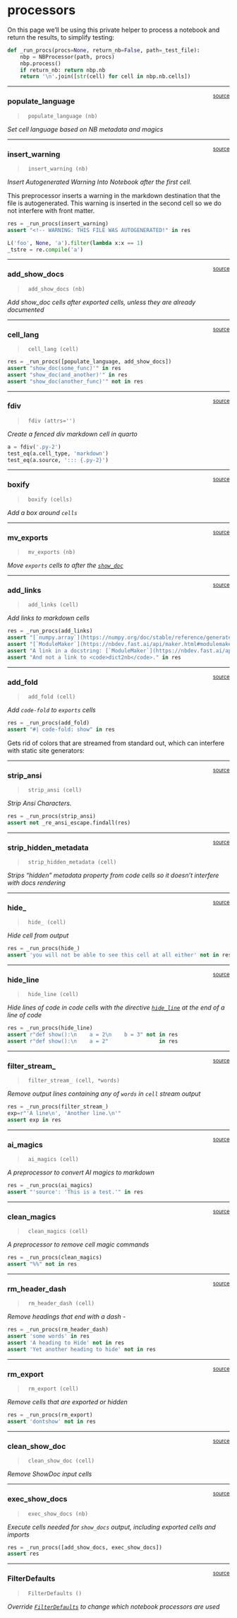 # processors


<!-- WARNING: THIS FILE WAS AUTOGENERATED! DO NOT EDIT! -->

On this page we’ll be using this private helper to process a notebook
and return the results, to simplify testing:

``` python
def _run_procs(procs=None, return_nb=False, path=_test_file):
    nbp = NBProcessor(path, procs)
    nbp.process()
    if return_nb: return nbp.nb
    return '\n'.join([str(cell) for cell in nbp.nb.cells])
```

------------------------------------------------------------------------

<a
href="https://github.com/fastai/nbdev/blob/master/nbdev/processors.py#L32"
target="_blank" style="float:right; font-size:smaller">source</a>

### populate_language

>      populate_language (nb)

*Set cell language based on NB metadata and magics*

------------------------------------------------------------------------

<a
href="https://github.com/fastai/nbdev/blob/master/nbdev/processors.py#L42"
target="_blank" style="float:right; font-size:smaller">source</a>

### insert_warning

>      insert_warning (nb)

*Insert Autogenerated Warning Into Notebook after the first cell.*

This preprocessor inserts a warning in the markdown destination that the
file is autogenerated. This warning is inserted in the second cell so we
do not interfere with front matter.

``` python
res = _run_procs(insert_warning)
assert "<!-- WARNING: THIS FILE WAS AUTOGENERATED!" in res
```

``` python
L('foo', None, 'a').filter(lambda x:x == 1)
_tstre = re.compile('a')
```

------------------------------------------------------------------------

<a
href="https://github.com/fastai/nbdev/blob/master/nbdev/processors.py#L71"
target="_blank" style="float:right; font-size:smaller">source</a>

### add_show_docs

>      add_show_docs (nb)

*Add show_doc cells after exported cells, unless they are already
documented*

------------------------------------------------------------------------

<a
href="https://github.com/fastai/nbdev/blob/master/nbdev/processors.py#L64"
target="_blank" style="float:right; font-size:smaller">source</a>

### cell_lang

>      cell_lang (cell)

``` python
res = _run_procs([populate_language, add_show_docs])
assert "show_doc(some_func)'" in res
assert "show_doc(and_another)'" in res
assert "show_doc(another_func)'" not in res
```

------------------------------------------------------------------------

<a
href="https://github.com/fastai/nbdev/blob/master/nbdev/processors.py#L88"
target="_blank" style="float:right; font-size:smaller">source</a>

### fdiv

>      fdiv (attrs='')

*Create a fenced div markdown cell in quarto*

``` python
a = fdiv('.py-2')
test_eq(a.cell_type, 'markdown')
test_eq(a.source, '::: {.py-2}')
```

------------------------------------------------------------------------

<a
href="https://github.com/fastai/nbdev/blob/master/nbdev/processors.py#L94"
target="_blank" style="float:right; font-size:smaller">source</a>

### boxify

>      boxify (cells)

*Add a box around `cells`*

------------------------------------------------------------------------

<a
href="https://github.com/fastai/nbdev/blob/master/nbdev/processors.py#L101"
target="_blank" style="float:right; font-size:smaller">source</a>

### mv_exports

>      mv_exports (nb)

*Move `exports` cells to after the
[`show_doc`](https://nbdev.fast.ai/api/showdoc.html#show_doc)*

------------------------------------------------------------------------

<a
href="https://github.com/fastai/nbdev/blob/master/nbdev/processors.py#L123"
target="_blank" style="float:right; font-size:smaller">source</a>

### add_links

>      add_links (cell)

*Add links to markdown cells*

``` python
res = _run_procs(add_links)
assert "[`numpy.array`](https://numpy.org/doc/stable/reference/generated/numpy.array.html#numpy.array)" in res
assert "[`ModuleMaker`](https://nbdev.fast.ai/api/maker.html#modulemaker) but not a link to `foobar`." in res
assert "A link in a docstring: [`ModuleMaker`](https://nbdev.fast.ai/api/maker.html#modulemaker)." in res
assert "And not a link to <code>dict2nb</code>." in res
```

------------------------------------------------------------------------

<a
href="https://github.com/fastai/nbdev/blob/master/nbdev/processors.py#L132"
target="_blank" style="float:right; font-size:smaller">source</a>

### add_fold

>      add_fold (cell)

*Add `code-fold` to `exports` cells*

``` python
res = _run_procs(add_fold)
assert "#| code-fold: show" in res
```

Gets rid of colors that are streamed from standard out, which can
interfere with static site generators:

------------------------------------------------------------------------

<a
href="https://github.com/fastai/nbdev/blob/master/nbdev/processors.py#L140"
target="_blank" style="float:right; font-size:smaller">source</a>

### strip_ansi

>      strip_ansi (cell)

*Strip Ansi Characters.*

``` python
res = _run_procs(strip_ansi)
assert not _re_ansi_escape.findall(res)
```

------------------------------------------------------------------------

<a
href="https://github.com/fastai/nbdev/blob/master/nbdev/processors.py#L146"
target="_blank" style="float:right; font-size:smaller">source</a>

### strip_hidden_metadata

>      strip_hidden_metadata (cell)

*Strips “hidden” metadata property from code cells so it doesn’t
interfere with docs rendering*

------------------------------------------------------------------------

<a
href="https://github.com/fastai/nbdev/blob/master/nbdev/processors.py#L151"
target="_blank" style="float:right; font-size:smaller">source</a>

### hide\_

>      hide_ (cell)

*Hide cell from output*

``` python
res = _run_procs(hide_)
assert 'you will not be able to see this cell at all either' not in res
```

------------------------------------------------------------------------

<a
href="https://github.com/fastai/nbdev/blob/master/nbdev/processors.py#L158"
target="_blank" style="float:right; font-size:smaller">source</a>

### hide_line

>      hide_line (cell)

*Hide lines of code in code cells with the directive
[`hide_line`](https://nbdev.fast.ai/api/processors.html#hide_line) at
the end of a line of code*

``` python
res = _run_procs(hide_line)
assert r"def show():\n    a = 2\n    b = 3" not in res
assert r"def show():\n    a = 2"                in res
```

------------------------------------------------------------------------

<a
href="https://github.com/fastai/nbdev/blob/master/nbdev/processors.py#L165"
target="_blank" style="float:right; font-size:smaller">source</a>

### filter_stream\_

>      filter_stream_ (cell, *words)

*Remove output lines containing any of `words` in `cell` stream output*

``` python
res = _run_procs(filter_stream_)
exp=r"'A line\n', 'Another line.\n'"
assert exp in res
```

------------------------------------------------------------------------

<a
href="https://github.com/fastai/nbdev/blob/master/nbdev/processors.py#L175"
target="_blank" style="float:right; font-size:smaller">source</a>

### ai_magics

>      ai_magics (cell)

*A preprocessor to convert AI magics to markdown*

``` python
res = _run_procs(ai_magics)
assert "'source': 'This is a test.'" in res
```

------------------------------------------------------------------------

<a
href="https://github.com/fastai/nbdev/blob/master/nbdev/processors.py#L184"
target="_blank" style="float:right; font-size:smaller">source</a>

### clean_magics

>      clean_magics (cell)

*A preprocessor to remove cell magic commands*

``` python
res = _run_procs(clean_magics)
assert "%%" not in res
```

------------------------------------------------------------------------

<a
href="https://github.com/fastai/nbdev/blob/master/nbdev/processors.py#L191"
target="_blank" style="float:right; font-size:smaller">source</a>

### rm_header_dash

>      rm_header_dash (cell)

*Remove headings that end with a dash -*

``` python
res = _run_procs(rm_header_dash)
assert 'some words' in res
assert 'A heading to Hide' not in res
assert 'Yet another heading to hide' not in res
```

------------------------------------------------------------------------

<a
href="https://github.com/fastai/nbdev/blob/master/nbdev/processors.py#L200"
target="_blank" style="float:right; font-size:smaller">source</a>

### rm_export

>      rm_export (cell)

*Remove cells that are exported or hidden*

``` python
res = _run_procs(rm_export)
assert 'dontshow' not in res
```

------------------------------------------------------------------------

<a
href="https://github.com/fastai/nbdev/blob/master/nbdev/processors.py#L211"
target="_blank" style="float:right; font-size:smaller">source</a>

### clean_show_doc

>      clean_show_doc (cell)

*Remove ShowDoc input cells*

------------------------------------------------------------------------

<a
href="https://github.com/fastai/nbdev/blob/master/nbdev/processors.py#L238"
target="_blank" style="float:right; font-size:smaller">source</a>

### exec_show_docs

>      exec_show_docs (nb)

*Execute cells needed for `show_docs` output, including exported cells
and imports*

``` python
res = _run_procs([add_show_docs, exec_show_docs])
assert res
```

------------------------------------------------------------------------

<a
href="https://github.com/fastai/nbdev/blob/master/nbdev/processors.py#L271"
target="_blank" style="float:right; font-size:smaller">source</a>

### FilterDefaults

>      FilterDefaults ()

*Override
[`FilterDefaults`](https://nbdev.fast.ai/api/processors.html#filterdefaults)
to change which notebook processors are used*
